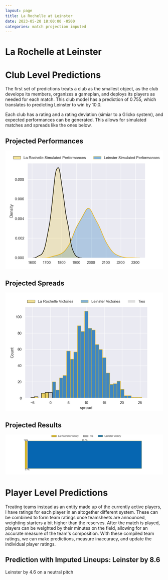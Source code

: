```yaml
---  
layout: page  
title: La Rochelle at Leinster  
date: 2023-05-20 18:00:00 -0500  
categories: match projection imputed  
---
```

# La Rochelle at Leinster

# Club Level Predictions


The first set of predictions treats a club as the smallest object, as the club develops its members, organizes a gameplan, and deploys its players as needed for each match. This club model has a prediction of 0.755, which translates to predicting Leinster to win by 10.0.

Each club has a rating and a rating deviation (simiar to a Glicko system), and expected performances can be generated. This allows for simulated matches and spreads like the ones below.
## Projected Performances


![Projected Performances](plots/performances_2023-05-20-Leinster-LaRochelle.png)
## Projected Spreads


![Projected Spreads](plots/spreads_2023-05-20-Leinster-LaRochelle.png)
## Projected Results


![Projected Results](plots/resultbar_2023-05-20-Leinster-LaRochelle.png)
# Player Level Predictions


Treating teams instead as an entity made up of the currently active players, I have ratings for each player in an altogether different system. These can be combined to form team ratings once teamsheets are announced, weighting starters a bit higher than the reserves. After the match is played, players can be weighted by their minutes on the field, allowing for an accurate measure of the team's composition. With these compiled team ratings, we can make predictions, measure inaccuracy, and update the individual player ratings.
## Prediction with Imputed Lineups: Leinster by 8.6


Leinster by 4.6 on a neutral pitch

